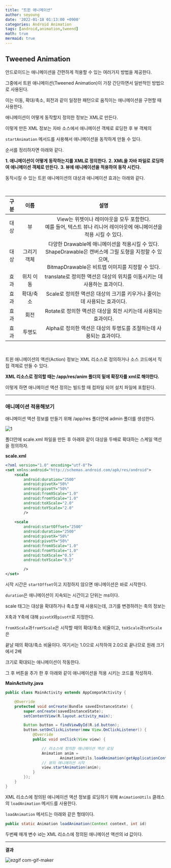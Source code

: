 ```yaml
---
title: "트윈 애니메이션"
author: seyoung
date: '2022-01-18 01:13:00 +0900'
categories: Android Animation
tags: [android,animation,tweend]
math: true
mermaid: true
---
```

## Tweened Animation

안드로이드는 애니메이션을 간편하게 적용할 수 있는 여러가지 방법을 제공한다.

그중에서 트윈 애니메이션(Tweened Animation)이 가장 간단하면서 일반적인 방법으로 사용된다.

이는 이동, 확대/축소, 회전과 같이 일정한 패턴으로 움직이는 애니메이션을 구현할 때 사용한다.

애니메이션이 어떻게 동작할지 정의한 정보는 XML로 만든다.

이렇게 만든 XML 정보는 자바 소스에서 애니메이션 객체로 로딩한 후 뷰 객체의 

`startAnimation` 메서드를 사용해서 애니메이션을 동작하게 만들 수 있다.

순서를 정리하자면 아래와 같다.

**1. 애니메이션이 어떻게 동작하는지를 XML로 정의한다.**
**2. XML을 자바 파일로 로딩하여 애니메이션 객체로 만든다.**
**3. 뷰에 애니메이션을 적용하여 동작 시킨다.**

동작시킬 수 있는 트윈 애니메이션의 대상과 애니메이션 효과는 아래와 같다.

<br>

|구분  | 이름 | 설명|
|:---:|:---:|:---:|
| 대상 | 뷰 | View는 위젯이나 레이아웃을 모두 포함한다. <br> 예를 들어, 텍스트 뷰나 리니어 레이아웃에 애니메이션을 적용 시킬 수 있다.  |
| 대상   | 그리기 객체|다양한 Drawable에 애니메이션을 적용시킬 수 있다.<br> ShapeDrawable은 캔버스에 그릴 도형을 지정할 수 있으며,<br> BitmapDrawable은 비트맵 이미지를 지정할 수 있다.  |
| 효과  | 위치 이동  |translate로 정의한 액션은 대상의 위치를 이동시키는 데 사용하는 효과이다. |
| 효과   |확대/축소 | Scale로 정의한 액션은 대상의 크기를 키우거나 줄이는데 사용되는 효과이다.|
| 효과  | 회전| Rotate로 정의한 액션은 대상을 회전 시키는데 사용되는 효과이다.
|효과| 투명도 | Alpha로 정의한 액션은 대상의 투명도를 조절하는데 사용되는 효과이다. |

<br>

트윈 애니메이션의 액션(Action) 정보는 XML 리소스로 정의하거나 소스 코드에서 직접 객체로 만들 수 있다.

**XML 리소스로 정의할 때는 /app/res/anim 폴더의 밑에 확장자를 xml로 해야한다.**

이렇게 하면 애니메이션 액션 정의는 빌드할 때 컴파일 되어 설치 파일에 포함된다. 

---
### 애니메이션 적용해보기 

애니메이션 액션 정보를 만들기 위해 /app/res 폴더안에 admin 폴더를 생성한다.


![1](https://user-images.githubusercontent.com/54762273/149960066-5d836a0a-f9f8-446d-b98c-fe08df6893e1.PNG)

폴더안에 scale.xml 파일을 만든 후 아래와 같이 대상을 두배로 확대하는 스케일 액션을 정의하자.


**scale.xml**
```xml
<?xml version="1.0" encoding="utf-8"?>
<set xmlns:android="http://schemas.android.com/apk/res/android">
    <scale
        android:duration="2500"
        android:pivotX="50%"
        android:pivotY="50%"
        android:fromXScale="1.0"
        android:fromYScale="1.0"
        android:toXScale="2.0"
        android:toYScale="2.0"
        />
    
    <scale
        android:startOffset="2500"
        android:duration="2500"
        android:pivotX="50%"
        android:pivotY="50%"
        android:fromXScale="1.0"
        android:fromYScale="1.0"
        android:toXScale="0.5"
        android:toYScale="0.5"

        />
</set>
```
시작 시간은 `startOffset`이고 지정하지 않으면 애니메이션은 바로 시작한다.

`duration`은 애니메이션이 지속되는 시간이고 단위는 ms이다.

scale 태그는 대상을 확대하거나 축소할 때 사용되는데, 크기를 변경하려는 축의 정보는

X축과 Y축에 대해 `pivotX`와`pivotY`로 지정한다.

`fromXScale`과`fromYScale`은 시작할 때의 확대/축소 비율이고, `toXScale`과`toYScale`은 

끝날 때의 확대/축소 비율이다. 여기서는 1.0으로 시작하여 2.0으로 끝나므로 원래 크기에서 2배

크기로 확대되는 애니메이션이 작동한다.

그 후 버튼을 추가 한 후 아래와 같이 애니메이션을 적용 시키는 코드를 작성하자.
<br>

**MainActivity.java**

```java
public class MainActivity extends AppCompatActivity {

    @Override
    protected void onCreate(Bundle savedInstanceState) {
        super.onCreate(savedInstanceState);
        setContentView(R.layout.activity_main);

        Button button = findViewById(R.id.button);
        button.setOnClickListener(new View.OnClickListener() {
            @Override
            public void onClick(View view) {

                // 라소스에 정의한 애니메이션 액션 로딩
                Animation anim =
                        AnimationUtils.loadAnimation(getApplicationContext(), R.anim.scale);
                // 뷰의 애니메이션 시작
                view.startAnimation(anim);
            }
        });
    }
}
```

XML 리소스에 정의된 애니메이션 액션 정보를 로딩하기 위해 `AnimationUtils` 클래스의 `loadAnimation` 
메서드를 사용한다.

`loadAnimation` 메서드는 아래와 같은 형태이다.

```java
public static Animation loadAnimation(Context context, int id)
```

두번째 매개 변수 id는 XML 리소스에 정의된 애니메이션 액션의 id 값이다.

---

**결과**

![ezgif com-gif-maker](https://user-images.githubusercontent.com/54762273/149967750-98bae45c-395d-4549-994b-6f9f7f0b58ea.gif)
